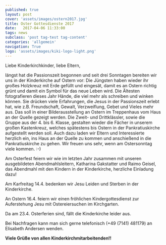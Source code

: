 ```yaml
---
published: true
layout: post
cover: 'assets/images/ostern2017.jpg'
title: Oster Gottesdienste 2017
date:   2017-04-06 11:33:00
tags: news
subclass: 'post tag-test tag-content'
categories: 'allgemein'
navigation: True
logo: 'assets/images/kiki-logo-light.png'
---
```


Liebe Kinderkirchkinder, liebe Eltern, 

längst hat  die Passionszeit begonnen und seit drei Sonntagen bereiten wir uns in der Kinderkirche auf Ostern vor:
Die Jüngsten haben wieder ihr großes Holzkreuz mit Erde gefüllt und eingesät, damit es an Ostern richtig grünt und damit ein Symbol für das neue Leben wird.
Die Ältesten fotografieren dieses Jahr Hände, die viel mehr als schreiben und winken können. Sie drücken viele Erfahrungen, die Jesus in der Passionszeit erlebt hat, wie z.B. Freundschaft, Gewalt, Verzweiflung, Gebet und Vieles mehr aus. Das soll in einer Bilderausstellung an Ostern im Treppenhaus vom Haus an der Quelle gezeigt werden.
Die Zweit- und Drittklässler, sowie die Gruppe aus der 4. bis 6. Klasse, gestalten wieder die Fächer in unserem großen Kastenkreuz, welches spätestens bis Ostern in der Pankratiuskirche aufgestellt werden soll. Auch dazu laden wir Eltern und Interessierte herzlich ein, ins Haus an der Quelle zu kommen und anschießend in die Pankratiuskirche zu gehen.
Wir freuen uns sehr, wenn am Ostersonntag viele kommen. :-)

Am Osterfest feiern wir wie im letzten Jahr zusammen mit unseren ausgebildeten Abendmahlsleitern, Katharina Gakstatter und Raimo Geisel, das Abendmahl mit den Kindern in der Kinderkirche, herzliche Einladung dazu!

Am Karfreitag 14.4. bedenken wir Jesu Leiden und Sterben in der Kinderkirche. 

An Ostern 16.4. feiern wir einen fröhlichen Kindergottesdienst zur Auferstehung Jesu mit Ostereiersuchen im Kirchgarten.


Da am 23.4. Osterferien sind, fällt die Kinderkirche leider aus.

Bei Nachfragen kann man sich gerne telefonisch (+49 (7141) 481179) an Elisabeth Andersen wenden.

**Viele Grüße von allen Kinderkirchmitarbeitenden!!**
